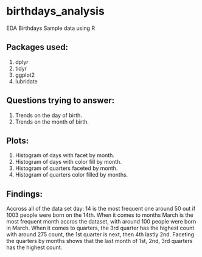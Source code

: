 # birthdays_analysis
EDA Birthdays Sample data using R

## Packages used:
1. dplyr
2. tidyr
3. ggplot2
4. lubridate

## Questions trying to answer:
1. Trends on the day of birth.
2. Trends on the month of birth.


## Plots:
1. Histogram of days with facet by month.
2. Histogram of days with color fill by month.
3. Histogram of quarters faceted by month.
4. Histogram of quarters color filled by months.

## Findings:
Accross all of the data set day: 14 is the most frequent one around 50 out if 1003 people were born on the 14th.
When it comes to months March is the most frequent month accros the dataset, with around 100 people were born in March.
When it comes to quarters, the 3rd quarter has the highest count with around 275 count, the 1st quarter is next, then 4th lastly 2nd.
Faceting the quarters by months shows that the last month of 1st, 2nd, 3rd quarters has the highest count. 
